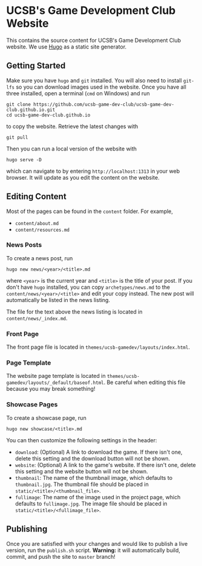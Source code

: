 # UCSB's Game Development Club Website

This contains the source content for UCSB's Game Development Club website. We
use [Hugo](https://gohugo.io) as a static site generator.

## Getting Started

Make sure you have `hugo` and `git` installed. You will also need to install
`git-lfs` so you can download images used in the website. Once you have all
three installed, open a terminal (`cmd` on Windows) and run

```plain
git clone https://github.com/ucsb-game-dev-club/ucsb-game-dev-club.github.io.git
cd ucsb-game-dev-club.github.io
```

to copy the website. Retrieve the latest changes with

```plain
git pull
```

Then you can run a local version of the website with

```plain
hugo serve -D
```

which can navigate to by entering `http://localhost:1313` in your web browser.
It will update as you edit the content on the website.

## Editing Content

Most of the pages can be found in the `content` folder. For example,

* `content/about.md`
* `content/resources.md`

### News Posts

To create a news post, run

```plain
hugo new news/<year>/<title>.md
```

where `<year>` is the current year and `<title>` is the title of your post. If
you don't have `hugo` installed, you can copy `archetypes/news.md` to the
`content/news/<year>/<title>` and edit your copy instead. The new post will
automatically be listed in the news listing.

The file for the text above the news listing is located in
`content/news/_index.md`.

### Front Page

The front page file is located in `themes/ucsb-gamedev/layouts/index.html`.

### Page Template

The website page template is located in
`themes/ucsb-gamedev/layouts/_default/baseof.html`. Be careful when editing this
file because you may break something!

### Showcase Pages

To create a showcase page, run

```plain
hugo new showcase/<title>.md
```

You can then customize the following settings in the header:

* `download`: (Optional) A link to download the game. If there isn't one, delete
  this setting and the download button will not be shown.
* `website`: (Optional) A link to the game's website. If there isn't one,
  delete this setting and the website button will not be shown.
* `thumbnail`: The name of the thumbnail image, which defaults to
  `thumbnail.jpg`. The thumbnail file should be placed in
  `static/<title>/<thumbnail_file>`.
* `fullimage`: The name of the image used in the project page, which defaults to
  `fullimage.jpg`. The image file should be placed in
  `static/<title>/<fullimage_file>`.

## Publishing

Once you are satisfied with your changes and would like to publish a live
version, run the `publish.sh` script. **Warning:** it will automatically build,
commit, and push the site to `master` branch!
